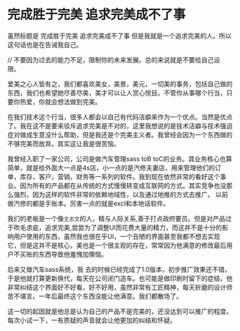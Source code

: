 
# 完成胜于完美 追求完美成不了事

虽然标题是 完成胜于完美 追求完美成不了事 但是我就是一个追求完美的人。所以这句话也是在告诫我自己。

// 不要因为过去的能力不足，限制你的未来发展。总的来说就是不要给自己设限。

爱美之心人皆有之，我们都喜欢美女，美景，美元，一切美的事务，包括自己做的东西，我们也希望她尽善尽美，美才可以让人赏心悦目。不管你从事哪个行当，只要你热爱，你就会想法做到完美。

在我们技术这个行当，很多人都会以自己有代码洁癖来作为一个优点。当然是优点了。我在这不是要来驳斥追求完美是不对的，这里我想说的是技术洁癖与技术强迫症对做成生意没什么帮助，但是我还是个完美主义者。我曾经会因为一个东西做的不够完美而放弃。其实这让我是很苦恼。

我曾经入职了一家公司，公司是做汽车管理sass toB toC的业务。其业务核心也算简单，就是给外面大一点是4s店，小一点的是汽修夫妻店，用来管理他们的订单，库存，客户，营销，财务等一系列的软件。我到现在依然非常的看好这个事业。因为所有的产品都在从传统的方式慢慢转变成互联网的方式。其实竞争也没那么强烈，因为这样的软件非常的依赖地域性，以及通过地推的方式去推广。 以前做汽修的都是手账本。厉害一点的就是excl和本地话软件。

我们的老板是一个像`王志文`的人，精与人际关系,善于打点政府要员。但是对产品过于吹毛求疵，追求完美,尝尝为了调整UI而花费大量的精力，而这并不是十分的影响用户使用的东西，虽然我也很在乎UI，一个丑陋的界面甚至我都不想去实现它，但是这并不是核心，美也是一个很主观的存在，常常因为他满意的修改最后用户不买账的东西导致他羞愧加懊恼。

后来又做汽车sass系统，我 去的时候已经完成了1.0版本，初步推广效果还不错，于是他就打算更新换代，每天在公司闭门造车。也可能是做印刷时留下的症结，他非常纠结这个界面好不好看，好不好用，虽然非常有工匠精神，每天折磨的设计师苦不堪言。一年后最终这个东西没能让他满意。我们都散场了。

这一切的起因就是他总是认为自己的产品不是完美的，还没达到可以推广的程度。 每次小试一下，一有质疑的声音就会让他更加的纠结和怀疑。


